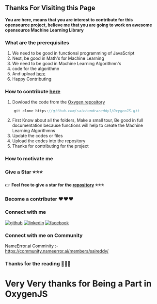## Thanks For Visiting this Page


**You are here, means that you are interest to contribute for this opensource project, believe me that you are going to work on awesome opensource Machine Learning Library**


### What are the prerequisites

1. We need to be good in functional programming of JavaScript
2. Next, be good in Math's for Machine Learning
3. We need to be good in Machine Learning Algorithmn's
4. code for the algorithmn
5. And upload [here](https://github.com/saichandrareddy1/OxygenJS)
6. Happy Contributing



### How to contribute [here](https://github.com/saichandrareddy1/OxygenJS)

1. Dowload the code from the [Oxygen repository](https://github.com/saichandrareddy1/OxygenJS)
```js
    git clone https://github.com/saichandrareddy1/OxygenJS.git
```
2. First Know about all the folders, Make a small tour, Be good in full documentation because functions will help to create the Machine Learning Algorithmns
3. Update the codes or files
4. Upload the codes into the repository
5. Thanks for contributing for the project


### How to motivate me
### Give a Star :star::star::star:
:point_right: **Feel free to give a star for the [repository](https://github.com/saichandrareddy1/OxygenJS) :star::star::star:**


### Become a contributer :heart::heart::heart:

### Connect with me

[![github](https://cloud.githubusercontent.com/assets/17016297/18839843/0e06a67a-83d2-11e6-993a-b35a182500e0.png)][1]
[![linkedin](https://cloud.githubusercontent.com/assets/17016297/18839848/0fc7e74e-83d2-11e6-8c6a-277fc9d6e067.png)][3]
[![facebook](https://cloud.githubusercontent.com/assets/17016297/18839836/0a06deb4-83d2-11e6-8078-1d0974af0f63.png)][2]

[1]: https://github.com/saichandrareddy1
[2]: https://www.linkedin.com/in/sai-chandra-reddy-vuta-946b2b133/
[3]: https://www.facebook.com/saichandrareddy.vuta

### Connect with me on Community
NameError.ai Comminity :- https://community.nameerror.ai/members/saireddy/

### Thanks for the reading :pray::pray::pray:

# Very Very thanks for Being a Part in OxygenJS
